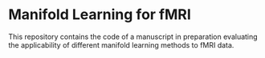 # Manifold Learning for fMRI

This repository contains the code of a manuscript in preparation evaluating the applicability of different manifold learning methods to fMRI data.